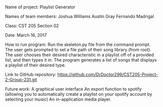 Name of project:
Playlist Generator

Names of team members:
Joshua Williams
Austin Gray
Fernando Madrigal

Class:
CST 205 Section 02

Date:
March 16, 2017

How to run program:
Run the skeleton.py file from the command prompt.
The user gets prompted to set a file path of their song library (from root).
The user chooses their desired characteristic in a playlist off of a provided list, and then types it in.
The program generates a list of songs that displays a playlist of their desired type.


Link to GitHub repository:
https://github.com/DrDoctor299/CST205-Project-2-Group-231.git

Future work:
A graphical user interface
An export function to spotify (allowing you to automatically create a playlist on your spotify account by selecting your music)
An in-application media player.
